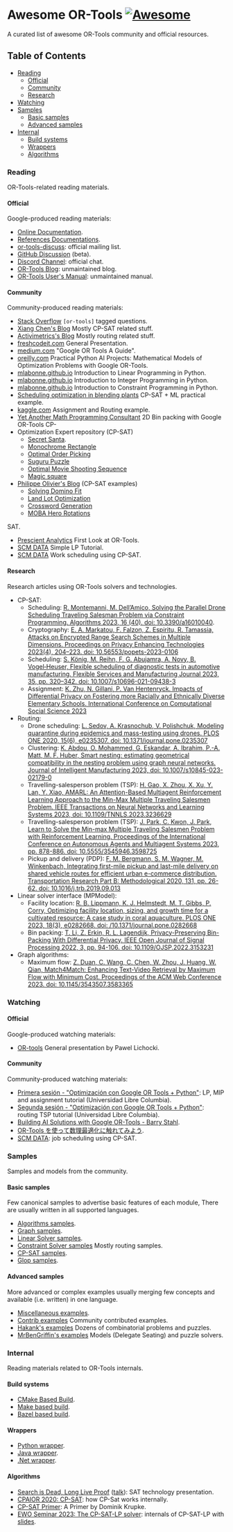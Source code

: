 # Awesome OR-Tools [![Awesome](https://awesome.re/badge.svg)](https://awesome.re)

A curated list of awesome OR-Tools community and official resources.

## Table of Contents

- [Reading](#reading)
  - [Official](#official)
  - [Community](#community)
  - [Research](#research)
- [Watching](#watching) 
- [Samples](#samples)
  - [Basic samples](#basic-samples)
  - [Advanced samples](#advanced-samples)
- [Internal](#internal)
  - [Build systems](#build-systems)
  - [Wrappers](#wrappers)
  - [Algorithms](#algorithms)

### Reading

OR-Tools-related reading materials.

#### Official

Google-produced reading materials:
- [Online Documentation](https://developers.google.com/optimization/).
- [References Documentations](https://google.github.io/or-tools/).
- [or-tools-discuss](https://groups.google.com/g/or-tools-discuss): official mailing list.
- [GitHub Discussion](https://github.com/google/or-tools/discussions) (beta).
- [Discord Channel](https://discord.gg/ENkQrdf): official chat.
- [OR-Tools Blog](https://or-tools.blogspot.com/): unmaintained blog.
- [OR-Tools User's Manual](https://acrogenesis.com/or-tools/documentation/user_manual/index.html): unmaintained manual.

#### Community

Community-produced reading materials:
- [Stack Overflow](https://stackoverflow.com/questions/tagged/or-tools) `[or-tools]` tagged questions.
- [Xiang Chen's Blog](https://www.xiang.dev/tags/#ortools) Mostly CP-SAT related stuff.
- [Activimetrics's Blog](https://activimetrics.com/tags/google-or-tools/) Mostly routing related stuff.
- [freshcodeit.com](https://freshcodeit.com/google-or-tools) General Presentation.
- [medium.com](https://medium.com/google-or-tools/google-or-tools-a-guide-39f439a5cd0f) "Google OR Tools A Guide".
- [oreilly.com](https://www.oreilly.com/library/view/practical-python-ai/9781484234235/) Practical Python AI Projects: Mathematical Models of Optimization Problems with Google OR-Tools.
- [mlabonne.github.io](https://mlabonne.github.io/blog/posts/2022-03-02-Linear_Programming.html) Introduction to Linear Programming in Python.
- [mlabonne.github.io](https://mlabonne.github.io/blog/posts/2022-03-05-Integer_Programming.html) Introduction to Integer Programming in Python.
- [mlabonne.github.io](https://mlabonne.github.io/blog/posts/2022-05-02-Constraint_Programming.html) Introduction to Constraint Programming in Python.
- [Scheduling optimization in blending plants](https://medium.com/total-digital-factory/scheduling-optimization-in-blending-plants-ef53c460f8e0) CP-SAT + ML practical example.
- [kaggle.com](https://www.kaggle.com/jpmiller/application-of-google-or-tools) Assignment and Routing example.
- [Yet Another Math Programming Consultant](http://yetanothermathprogrammingconsultant.blogspot.com/2021/02/2d-bin-packing-with-google-or-tools-cp.html) 2D Bin packing with Google OR-Tools CP-
- Optimization Expert repository (CP-SAT)
  - [Secret Santa](https://github.com/OptimizationExpert/Pyomo/blob/main/Secret_Santa_Circuit_Advanced_CP.ipynb).
  - [Monochrome Rectangle](https://github.com/OptimizationExpert/Pyomo/blob/main/vertex_rectangle.ipynb) 
  - [Optimal Order Picking](https://github.com/OptimizationExpert/Pyomo/blob/main/storage_routing.ipynb) 
  - [Suguru Puzzle](https://github.com/OptimizationExpert/Pyomo/blob/main/Suguru_CP.ipynb) 
  - [Optimal Movie Shooting Sequence](https://github.com/OptimizationExpert/Pyomo/blob/main/Movie_shooting.ipynb) 
  - [Magic square](https://github.com/OptimizationExpert/Pyomo/blob/main/MagicSquare.ipynb)
- [Philippe Olivier's Blog](https://pedtsr.ca) (CP-SAT examples)
  - [Solving Domino Fit](https://pedtsr.ca/2024/solving-domino-fit-using-constraint-programming.html)
  - [Land Lot Optimization](https://pedtsr.ca/2023/land-lot-optimization.html)
  - [Crossword Generation](https://pedtsr.ca/2023/generating-crossword-grids-using-constraint-programming.html)
  - [MOBA Hero Rotations](https://pedtsr.ca/2023/optimizing-moba-free-hero-rotations.html)

SAT.
- [Prescient Analytics](https://www.prescient.consulting/blogs/post/First-Look-OR-Tools) First Look at OR-Tools.
- [SCM DATA](https://www.supplychaindataanalytics.com/simple-linear-programming-with-google-ortools-in-python/) Simple LP Tutorial.
- [SCM DATA](https://www.supplychaindataanalytics.com/constraint-programming-for-work-scheduling-with-google-or-tools/) Work scheduling using CP-SAT.

#### Research

Research articles using OR-Tools solvers and technologies.

- CP-SAT:
  - Scheduling: [R. Montemanni, M. Dell’Amico, Solving the Parallel Drone Scheduling Traveling Salesman Problem via Constraint Programming. Algorithms 2023, 16 (40). doi: 10.3390/a16010040](https://doi.org/10.3390/a16010040).
  - Cryptography: [E. A. Markatou, F. Falzon, Z. Espiritu, R. Tamassia, Attacks on Encrypted Range Search Schemes in Multiple Dimensions. Proceedings on Privacy Enhancing Technologies 2023(4), 204–223. doi: 10.56553/popets-2023-0106](https://doi.org/10.56553/popets-2023-0106)
  - Scheduling: [S. König, M. Reihn, F. G. Abujamra, A. Novy, B. Vogel‑Heuser, Flexible scheduling of diagnostic tests in automotive manufacturing. Flexible Services and Manufacturing Journal 2023, 35, pp. 320–342. doi: 10.1007/s10696-021-09438-3](https://doi.org/10.1007/s10696-021-09438-3)
  - Assignment: [K. Zhu, N. Gillani, P. Van Hentenryck. Impacts of Differential Privacy on Fostering more Racially and Ethnically Diverse Elementary Schools. International Conference on Computational Social Science 2023](https://arxiv.org/abs/2305.07762)
- Routing:
  - Drone scheduling: [L. Sedov, A. Krasnochub, V. Polishchuk, Modeling quarantine during epidemics and mass-testing using drones. PLOS ONE 2020, 15(6), e0235307. doi: 10.1371/journal.pone.0235307](https://doi.org/10.1371/journal.pone.0235307)
  - Clustering: [K. Abdou, O. Mohammed, G. Eskandar, A. Ibrahim, P.-A. Matt, M. F. Huber, Smart nesting: estimating geometrical compatibility in the nesting problem using graph neural networks. Journal of Intelligent Manufacturing 2023, doi: 10.1007/s10845-023-02179-0](https://doi.org/10.1007/s10845-023-02179-0)
  - Travelling-salesperson problem (TSP): [H. Gao, X. Zhou, X. Xu, Y. Lan, Y. Xiao, AMARL: An Attention-Based Multiagent Reinforcement Learning Approach to the Min-Max Multiple Traveling Salesmen Problem. IEEE Transactions on Neural Networks and Learning Systems 2023, doi: 10.1109/TNNLS.2023.3236629](https://doi.org/10.1109/TNNLS.2023.3236629)
  - Travelling-salesperson problem (TSP): [J. Park, C. Kwon, J. Park, Learn to Solve the Min-max Multiple Traveling Salesmen Problem with Reinforcement Learning. Proceedings of the International Conference on Autonomous Agents and Multiagent Systems 2023, pp. 878-886. doi: 10.5555/3545946.3598725](https://doi.org/10.5555/3545946.3598725)
  - Pickup and delivery (PDP): [F. M. Bergmann, S. M. Wagner, M. Winkenbach, Integrating first-mile pickup and last-mile delivery on shared vehicle routes for efficient urban e-commerce distribution. Transportation Research Part B: Methodological 2020, 131, pp. 26-62. doi: 10.1016/j.trb.2019.09.013](https://doi.org/10.1016/j.trb.2019.09.013)
- Linear solver interface (MPModel):
  - Facility location: [R. B. Lippmann, K. J. Helmstedt, M. T. Gibbs, P. Corry, Optimizing facility location, sizing, and growth time for a cultivated resource: A case study in coral aquaculture. PLOS ONE 2023, 18(3), e0282668. doi: /10.1371/journal.pone.0282668](https://doi.org/10.1371/journal.pone.0282668)
  - Bin packing: [T. Li, Z. Erkin, R. L. Lagendijk, Privacy-Preserving Bin-Packing With Differential Privacy. IEEE Open Journal of Signal Processing 2022, 3, pp. 94-106. doi: 10.1109/OJSP.2022.3153231](https://doi.org/10.1109/OJSP.2022.3153231)
- Graph algorithms:
  - Maximum flow: [Z. Duan, C. Wang, C. Chen, W. Zhou, J. Huang, W. Qian, Match4Match: Enhancing Text-Video Retrieval by Maximum Flow with Minimum Cost. Proceedings of the ACM Web Conference 2023. doi: 10.1145/3543507.3583365](https://doi.org/10.1145/3543507.3583365)

### Watching

#### Official

Google-produced watching materials:
- [OR-tools](https://youtu.be/AJ6LeiMe_PQ) General presentation by Pawel Lichocki.

#### Community

Community-produced watching materials:
- [Primera sesión - "Optimización con Google OR Tools + Python"](https://youtu.be/XPiDrFl5S84): LP, MIP and assignment tutorial (Universidad Libre Columbia).
- [Segunda sesión - "Optimización con Google OR Tools + Python"](https://youtu.be/KxXut49BwUA): routing TSP tutorial (Universidad Libre Columbia).
- [Building AI Solutions with Google OR-Tools - Barry Stahl](https://youtu.be/zZAobExOMB0).
- [OR-Tools を使って数理最適化に触れてみよう](https://www.youtube.com/watch?v=80Gp6wiunkI&t=7726s).
- [SCM DATA](https://youtu.be/QdSJgNG2dGw): job scheduling using CP-SAT.

### Samples

Samples and models from the community.

#### Basic samples

Few canonical samples to advertise basic features of each module, There are usually written in all supported languages.
- [Algorithms samples](https://github.com/google/or-tools/tree/stable/ortools/algorithms/samples).
- [Graph samples](https://github.com/google/or-tools/tree/stable/ortools/graph/samples).
- [Linear Solver samples](https://github.com/google/or-tools/tree/stable/ortools/linear_solver/samples).
- [Constraint Solver samples](https://github.com/google/or-tools/tree/stable/ortools/constraint_solver/samples) Mostly routing samples.
- [CP-SAT samples](https://github.com/google/or-tools/tree/stable/ortools/sat/samples).
- [Glop samples](https://github.com/google/or-tools/tree/main/ortools/glop/samples).

#### Advanced samples

More advanced or complex examples usually merging few concepts and available (i.e. written) in one language.
- [Miscellaneous examples](https://github.com/google/or-tools/tree/stable/examples).
- [Contrib examples](https://github.com/google/or-tools/tree/stable/examples/contrib) Community contributed examples.
- [Hakank's examples](https://github.com/hakank/hakank/tree/main/google_or_tools) Dozens of combinatorial problems and puzzles.
- [MrBenGriffin's examples](https://github.com/MrBenGriffin/or-tools-fun) Models (Delegate Seating) and puzzle solvers.

### Internal

Reading materials related to OR-Tools internals.

#### Build systems

- [CMake Based Build](https://github.com/google/or-tools/blob/main/cmake/README.md).
- [Make based build](https://github.com/google/or-tools/blob/main/makefiles/README.md).
- [Bazel based build](https://github.com/google/or-tools/blob/main/bazel/README.md).

#### Wrappers

- [Python wrapper](https://github.com/google/or-tools/blob/main/ortools/python/README.md).
- [Java wrapper](https://github.com/google/or-tools/blob/main/ortools/java/README.md).
- [.Net wrapper](https://github.com/google/or-tools/blob/main/ortools/dotnet/README.md).

#### Algorithms

- [Search is Dead, Long Live Proof](https://people.eng.unimelb.edu.au/pstuckey/PPDP2013.pdf) ([talk](https://www.youtube.com/watch?v=lxiCHRFNgno)): SAT technology presentation.
- [CPAIOR 2020: CP-SAT](https://youtu.be/lmy1ddn4cyw?t=87): how CP-Sat works internally.
- [CP-SAT Primer](https://github.com/d-krupke/cpsat-primer): A Primer by Dominik Krupke.
- [EWO Seminar 2023: The CP-SAT-LP solver](http://egon.cheme.cmu.edu/ewo/video/CP_SAT_LP_google.mp4): internals of CP-SAT-LP with [slides](http://egon.cheme.cmu.edu/ewo/docs/CP-SAT%20and%20OR-Tools.pdf).
